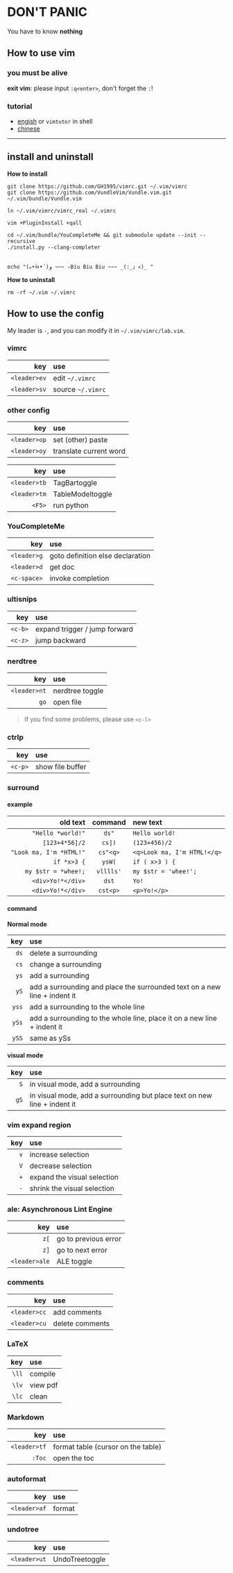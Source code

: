 # DON'T PANIC

You have to know **nothing**

## How to use vim

### you must be alive

**exit vim**: please input `:q<enter>`, don't forget the `:`!


### tutorial

- [engish](http://www2.geog.ucl.ac.uk/~plewis/teaching/unix/vimtutor) or `vimtutor` in shell
- [chinese](https://coolshell.cn/articles/5426.html)

----

## install and uninstall

**How to install**

```
git clone https://github.com/GH1995/vimrc.git ~/.vim/vimrc
git clone https://github.com/VundleVim/Vundle.vim.git ~/.vim/bundle/Vundle.vim

ln ~/.vim/vimrc/vimrc_real ~/.vimrc

vim +PluginInstall +qall

cd ~/.vim/bundle/YouCompleteMe && git submodule update --init --recursive
./install.py --clang-completer


echo "(๑•̀ㅂ•́)و ~~~ ✧Biu Biu Biu ~~~ _(:_」∠)_ "
```


**How to uninstall**

```
rm -rf ~/.vim ~/.vimrc
```

## How to use the config

My leader is `-`, and you can modify it in `~/.vim/vimrc/lab.vim`.

### vimrc

|          key | use               |
|-------------:|:------------------|
| `<leader>ev` | edit `~/.vimrc`   |
| `<leader>sv` | source `~/.vimrc` |

### other config

|          key | use                    |
|-------------:|:-----------------------|
| `<leader>op` | set (other) paste      |
| `<leader>oy` | translate current word |

|          key | use              |
|-------------:|:-----------------|
| `<leader>tb` | TagBartoggle     |
| `<leader>tm` | TableModeltoggle |
|       `<F5>` | run python       |

### YouCompleteMe

|         key | use                              |
|------------:|:---------------------------------|
| `<leader>g` | goto definition else declaration |
| `<leader>d` | get doc                          |
| `<c-space>` | invoke completion                |

### ultisnips

|     key | use                           |
|--------:|:------------------------------|
| `<c-b>` | expand trigger / jump forward |
| `<c-z>` | jump backward                 |

### nerdtree

|          key | use             |
|-------------:|:----------------|
| `<leader>nt` | nerdtree toggle |
|         `go` | open file       |

> If you find some problems, please use `<c-l>`

### ctrlp
|     key | use              |
|--------:|:-----------------|
| `<c-p>` | show file buffer |

### surround

#### example

|                old text |  command  | new text                    |
|------------------------:|:---------:|:----------------------------|
|       `"Hello *world!"` |   `ds"`   | `Hello world!`              |
|          `[123+4*56]/2` |   `cs])`  | `(123+456)/2`               |
| `"Look ma, I'm *HTML!"` |  `cs"<q>` | `<q>Look ma, I'm HTML!</q>` |
|             `if *x>3 {` |   `ysW(`  | `if ( x>3 ) {`              |
|     `my $str = *whee!;` | `vlllls'` | `my $str = 'whee!';`        |
|       `<div>Yo!*</div>` |   `dst`   | `Yo!`                       |
|       `<div>Yo!*</div>` |  `cst<p>` | `<p>Yo!</p>`                |

#### command

**Normal mode**

|   key | use                                                                       |
|------:|:--------------------------------------------------------------------------|
|  `ds` | delete a surrounding                                                      |
|  `cs` | change a surrounding                                                      |
|  `ys` | add a surrounding                                                         |
|  `yS` | add a surrounding and place the surrounded text on a new line + indent it |
| `yss` | add a surrounding to the whole line                                       |
| `ySs` | add a surrounding to the whole line, place it on a new line + indent it   |
| `ySS` | same as ySs                                                               |

**visual mode**

|  key | use                                                                      |
|-----:|:-------------------------------------------------------------------------|
|  `S` | in visual mode, add a surrounding                                        |
| `gS` | in visual mode, add a surrounding but place text on new line + indent it |

### vim expand region

| key | use                         |
|----:|:----------------------------|
| `v` | increase selection          |
| `V` | decrease  selection         |
| `+` | expand the visual selection |
| `-` | shrink the visual selection |

### ale: Asynchronous Lint Engine

|           key | use                  |
|--------------:|:---------------------|
|          `z[` | go to previous error |
|          `z]` | go to next error     |
| `<leader>ale` | ALE toggle           |


### comments

|          key | use             |
|-------------:|:----------------|
| `<leader>cc` | add comments    |
| `<leader>cu` | delete comments |

### LaTeX

|   key | use      |
|------:|:---------|
| `\ll` | compile  |
| `\lv` | view pdf |
| `\lc` | clean    |

### Markdown

|          key | use                                |
|-------------:|:-----------------------------------|
| `<leader>tf` | format table (cursor on the table) |
|       `:Toc` | open the toc                       |


### autoformat

|          key | use    |
|-------------:|:-------|
| `<leader>af` | format |

### undotree

|          key | use            |
|-------------:|:---------------|
| `<leader>ut` | UndoTreetoggle |
